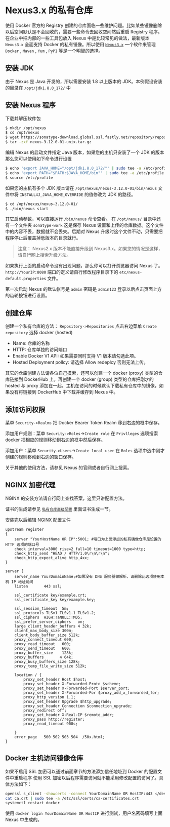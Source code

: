 # Nexus3.x 的私有仓库

使用 Docker 官方的 Registry 创建的仓库面临一些维护问题。比如某些镜像删除以后空间默认是不会回收的，需要一些命令去回收空间然后重启 Registry 程序。在企业中把内部的一些工具包放入 Nexus 中是比较常见的做法，最新版本 `Nexus3.x` 全面支持 Docker 的私有镜像。所以使用 [`Nexus3.x`](https://www.sonatype.com/download-oss-sonatype/) 一个软件来管理 `Docker` , `Maven` , `Yum` , `PyPI` 等是一个明智的选择。

## 安装 JDK

由于 Nexus 是 Java 开发的，所以需要安装 1.8 以上版本的 JDK。本例假设安装的目录在 `/opt/jdk1.8.0_172/` 中

## 安装 Nexus 程序

下载并解压软件包

```bash
$ mkdir /opt/nexus
$ cd /opt/nexus
$ wget https://sonatype-download.global.ssl.fastly.net/repository/repositoryManager/3/nexus-3.12.0-01-unix.tar.gz
$ tar -zxf nexus-3.12.0-01-unix.tar.gz
```

编辑 Nexus 的启动文件指定 Java 版本，如果您的主机只安装了一个 JDK 的版本那么您可以使用如下命令进行设置

```bash
$ echo 'export JAVA_HOME="/opt/jdk1.8.0_172/"' | sudo tee -a /etc/profile
$ echo 'export PATH="$PATH:$JAVA_HOME/bin"' | sudo tee -a /etc/profile
$ source /etc/profile
```

如果您的主机有多个 JDK 版本请在 `/opt/nexus/nexus-3.12.0-01/bin/nexus` 文件中将 `INSTALL4J_JAVA_HOME_OVERRIDE` 的值修改为 JDK 的路径。

```bash
$ cd /opt/nexus/nexus-3.12.0-01/
$ ./bin/nexus start
```

其它启动参数，可以直接运行 `/bin/nexus` 命令查看。
在 `/opt/nexus/` 目录中还有一个文件夹 `sonatype-work` 这是保存 Nexus 设置和上传的仓库数据。这个文件中的内容不丢，数据就不会丢失。后期对 Nexus 升级时这个文件不动，只需要把程序停止后覆盖掉低版本的目录就行。

> 注意： Nexus2.x 版本不能直接升级到 Nexus3.x。如果您的情况是这样，请自行网上搜索升级方法。

如果执行上面的启动命令没有出现问题，那么你可以打开浏览器访问 Nexus 了。 `http://YourIP:8080` 端口的定义请自行修改程序目录下的 `etc/nexus-default.properties` 文件。

第一次启动 Nexus 的默认帐号是 `admin` 密码是 `admin123` 登录以后点击页面上方的齿轮按钮进行设置。

## 创建仓库

创建一个私有仓库的方法： `Repository->Repositories` 点击右边菜单 `Create repository` 选择 docker (hosted)

* Name: 仓库的名称
* HTTP: 仓库单独的访问端口
* Enable Docker V1 API: 如果需要同时支持 V1 版本请勾选此项。
* Hosted Deployment pollcy: 请选择 Allow redeploy 否则无法上传。

其它的仓库创建方法请各位自己摸索，还可以创建一个 docker (proxy) 类型的仓库链接到 DockerHub 上。再创建一个 docker (group) 类型的仓库把刚才的 hosted 与 proxy 添加在一起。主机在访问的时候默认下载私有仓库中的镜像，如果没有将链接到 DockerHub 中下载并缓存到 Nexus 中。

## 添加访问权限

菜单 `Security->Realms` 把 Docker Bearer Token Realm 移到右边的框中保存。

添加用户规则：菜单 `Security->Roles`->`Create role`  在 `Privlleges` 选项搜索 docker 把相应的规则移动到右边的框中然后保存。

添加用户：菜单 `Security->Users`->`Create local user` 在 `Roles` 选项中选中刚才创建的规则移动到右边的窗口保存。

关于其他的使用方法，请参见 Nexus 的官网或者自行网上搜索。

## NGINX 加密代理

NGINX 的安装方法请自行网上查找答案，这里只讲配置方法。

证书的生成请参见 [`私有仓库高级配置`](https://yeasy.gitbooks.io/docker_practice/content/repository/registry_auth.html) 里面证书生成一节。

安装完以后编辑 NGINX 配置文件

```nginx
upstream register
{
    server "YourHostName OR IP":5001; #端口为上面添加的私有镜像仓库是设置的 HTTP 选项的端口号
    check interval=3000 rise=2 fall=10 timeout=1000 type=http;
    check_http_send "HEAD / HTTP/1.0\r\n\r\n";
    check_http_expect_alive http_4xx;
}

server {
    server_name YourDomainName;#如果没有 DNS 服务器做解析，请删除此选项使用本机 IP 地址访问
    listen       443 ssl;
    
    ssl_certificate key/example.crt;
    ssl_certificate_key key/example.key;
    
    ssl_session_timeout  5m;
    ssl_protocols TLSv1 TLSv1.1 TLSv1.2;
    ssl_ciphers  HIGH:!aNULL:!MD5;
    ssl_prefer_server_ciphers   on;
    large_client_header_buffers 4 32k;
    client_max_body_size 300m;
    client_body_buffer_size 512k;
    proxy_connect_timeout 600;
    proxy_read_timeout   600;
    proxy_send_timeout   600;
    proxy_buffer_size    128k;
    proxy_buffers       4 64k;
    proxy_busy_buffers_size 128k;
    proxy_temp_file_write_size 512k;

    location / {
        proxy_set_header Host $host;
        proxy_set_header X-Forwarded-Proto $scheme;
        proxy_set_header X-Forwarded-Port $server_port;
        proxy_set_header X-Forwarded-For $proxy_add_x_forwarded_for;
        proxy_http_version 1.1;
        proxy_set_header Upgrade $http_upgrade;
        proxy_set_header Connection $connection_upgrade;
        proxy_redirect off;
        proxy_set_header X-Real-IP $remote_addr;
        proxy_pass http://register;
        proxy_read_timeout 900s;

    }
    error_page   500 502 503 504  /50x.html;
}
```

## Docker 主机访问镜像仓库

如果不启用 SSL 加密可以通过前面章节的方法添加信任地址到 Docker 的配置文件中重启程序
使用 SSL 加密以后程序需要访问就不能采用修改配置的访问了。具体方法如下：

```bash
openssl s_client -showcerts -connect YourDomainName OR HostIP:443 </dev/null 2>/dev/null|openssl x509 -outform PEM >ca.crt
cat ca.crt | sudo tee -a /etc/ssl/certs/ca-certificates.crt
systemctl restart docker
```

使用 `docker login YourDomainName OR HostIP` 进行测试，用户名密码填写上面 Nexus 中生成的。
